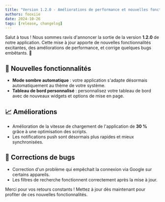 ```yaml
---
title: "Version 1.2.0 - Améliorations de performance et nouvelles fonctionnalités 🎉"
authors: fooxiie
date: 2024-10-26
tags: [release, changelog]
---
```


Salut à tous ! Nous sommes ravis d'annoncer la sortie de la version **1.2.0** de notre application. Cette mise à jour apporte de nouvelles fonctionnalités excitantes, des améliorations de performance, et corrige quelques bugs embêtants. 🎉
<!-- truncate -->
## 🚀 Nouvelles fonctionnalités
- **Mode sombre automatique** : votre application s'adapte désormais automatiquement au thème de votre système.
- **Tableau de bord personnalisé** : personnalisez votre tableau de bord avec de nouveaux widgets et options de mise en page.

## 📈 Améliorations
- Amélioration de la vitesse de chargement de l'application de **30 %** grâce à une optimisation des scripts.
- Les notifications push sont désormais plus rapides et mieux synchronisées.

## 🐛 Corrections de bugs
- Correction d'un problème qui empêchait la connexion via Google sur certains appareils.
- Les filtres de recherche fonctionnent correctement après la mise à jour.

Merci pour vos retours constants ! Mettez à jour dès maintenant pour profiter de ces nouvelles fonctionnalités.
